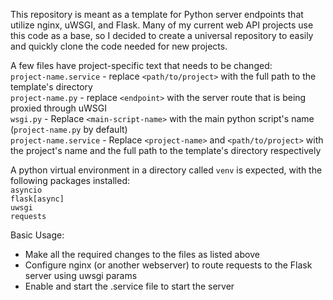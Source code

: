 This repository is meant as a template for Python server endpoints that utilize nginx, uWSGI, and Flask. Many of my current web API projects use this code as a base, so I decided to create a universal repository to easily and quickly clone the code needed for new projects.

A few files have project-specific text that needs to be changed:  
`project-name.service` - replace `<path/to/project>` with the full path to the template's directory  
`project-name.py` - replace `<endpoint>` with the server route that is being proxied through uWSGI  
`wsgi.py` - Replace `<main-script-name>` with the main python script's name (`project-name.py` by default)  
`project-name.service` - Replace `<project-name>` and `<path/to/project>` with the project's name and the full path to the template's directory respectively

A python virtual environment in a directory called `venv` is expected, with the following packages installed:  
`asyncio`  
`flask[async]`  
`uwsgi`  
`requests`

Basic Usage:  
- Make all the required changes to the files as listed above  
- Configure nginx (or another webserver) to route requests to the Flask server using uwsgi params  
- Enable and start the .service file to start the server
